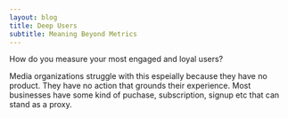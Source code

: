 ```yaml
---
layout: blog
title: Deep Users
subtitle: Meaning Beyond Metrics
---
```


How do you measure your most engaged and loyal users?

Media organizations struggle with this espeially because they have no product. They have no action that grounds their experience. Most businesses have some kind of puchase, subscription, signup etc that can stand as a proxy.

